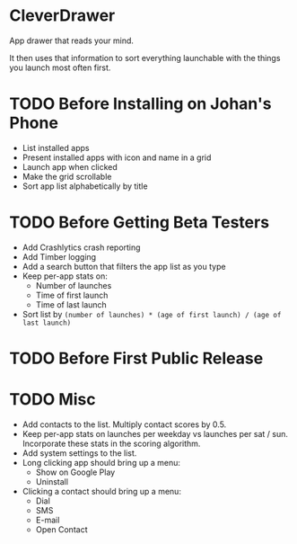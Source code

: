 # CleverDrawer

App drawer that reads your mind.

It then uses that information to sort everything launchable with
the things you launch most often first.

# TODO Before Installing on Johan's Phone
* List installed apps
* Present installed apps with icon and name in a grid
* Launch app when clicked
* Make the grid scrollable
* Sort app list alphabetically by title

# TODO Before Getting Beta Testers
* Add Crashlytics crash reporting
* Add Timber logging
* Add a search button that filters the app list as you type
* Keep per-app stats on:
  * Number of launches
  * Time of first launch
  * Time of last launch
* Sort list by `(number of launches) * (age of first launch) / (age of last launch)`

# TODO Before First Public Release

# TODO Misc
* Add contacts to the list. Multiply contact scores by 0.5.
* Keep per-app stats on launches per weekday vs launches per sat / sun.
Incorporate these stats in the scoring algorithm.
* Add system settings to the list.
* Long clicking app should bring up a menu:
  * Show on Google Play
  * Uninstall
* Clicking a contact should bring up a menu:
  * Dial
  * SMS
  * E-mail
  * Open Contact
